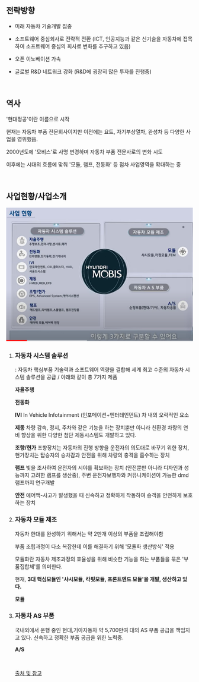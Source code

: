 

## 전략방향

- 미래 자동차 기술개발 집중

- 소프트웨어 중심회사로 전략적 전환 (ICT, 인공지능과 같은 신기술을 자동차에 접목하여 소프트웨어 중심의 회사로 변화를 추구하고 있음)

- 오픈 이노베이션 가속

- 글로벌 R&D 네트워크 강화  (R&D에 굉장히 많은 투자를 진행중)

​    

## 역사

'현대정공'이란 이름으로 시작

현재는 자동차 부품 전문회사이지만 이전에는 요트, 자기부상열차, 완성차 등 다양한 사업을 영위했음.

2000년도에 '모비스'로 사명 변경하며 자동차 부품 전문사로의 변화 시도

이후에는 시대의 흐름에 맞춰 '모듈, 램프, 전동화' 등 점차 사업영역을 확대하는 중

​    

## 사업현황/사업소개

<IMG src="../source/3가지 영역.png">

1. ### 자동차 시스템 솔루션

   : 자동차 핵심부품 기술력과 소프트웨어 역량을 결합해 세계 최고 수준의 자동차 시스템 솔루션을 공급 / 아래와 같이 총 7가지 제품

   **자율주행**  

   **전동화**  

   **IVI**  In Vehicle Infotainment (인포메이션+엔터테인먼트) 차 내의 오락적인 요소

   **제동** 차량 감속, 정지, 주차와 같은 기능을 하는 장치뿐만 아니라 친환경 차량의 연비 향상을 위한 다양한 첨단 제동시스템도 개발하고 있다.

   **조향/현가** 조향장치는 자동차의 진행 방향을 운전자의 의도대로 바꾸기 위한 장치, 현가장치는 탑승자의 승차감과 안전을 위해 차량의 충격을 흡수하는 장치

   **램프**  빛을 조사하여 운전자의 시야를 확보하는 장치 (안전뿐만 아니라 디자인과 성능까지 고려한 램프를 생산중), 주변 운전자보행자와 커뮤니케이션이 가능한 dmd 램프까지 연구개발

   **안전**  에어백-사고가 발생했을 때 신속하고 정확하게 작동하여 승객을 안전하게 보호하는 장치

2. ### 자동차 모듈 제조

   자동차 한대를 완성하기 위해서는 약 2만개 이상의 부품을 조립해야함

   부품 조립과정이 다소 복잡한데 이를 해결하기 위해 '모듈화 생산방식' 적용

   모듈화란 자동차 제조과정의 효율성을 위해  비슷한 기능을 하는 부품들을 묶은 '부품집합체'를 의미한다.

   현재, **3대 핵심모듈인 '샤시모듈, 칵핏모듈, 프론트엔드 모듈'을 개발, 생산하고 있다.**

   **모듈**  

3. ### 자동차 AS 부품

   국내외에서 운행 중인 현대,기아자동차 약 5,700만여 대의 AS 부품 공급을 책임지고 있다. 신속하고 정확한 부품 공급을 위한 노력중.

   **A/S**  

   ​    

   [출처 및 참고](https://www.youtube.com/watch?v=6Pj_2Ll2TE8)

